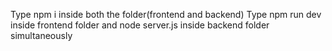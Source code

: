 Type npm i inside both the folder(frontend and backend)
Type npm run dev inside frontend folder and node server.js inside backend folder simultaneously
